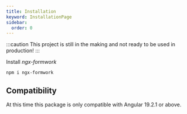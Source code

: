 ```yaml
---
title: Installation
keyword: InstallationPage
sidebar:
  order: 0
---
```


:::caution
This project is still in the making and not ready to be used in production!
:::

Install _ngx-formwork_

```shell
npm i ngx-formwork
```

## Compatibility

At this time this package is only compatible with Angular 19.2.1 or above.

